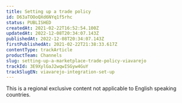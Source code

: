 ```yaml
---
title: Setting up a trade policy
id: D63aTOOoQXd6NYq1f5rhc
status: PUBLISHED
createdAt: 2021-02-22T16:52:54.100Z
updatedAt: 2022-12-08T20:34:07.143Z
publishedAt: 2022-12-08T20:34:07.143Z
firstPublishedAt: 2021-02-22T21:38:33.617Z
contentType: trackArticle
productTeam: Channels
slug: setting-up-a-marketplace-trade-policy-viavarejo
trackId: 3E9XylGaJ2wqwISGyw4GuY
trackSlugEN: viavarejo-integration-set-up
---
```


<div class="alert alert-warning" role="alert">This is a regional exclusive content not applicable to 
English speaking countries.</div>

